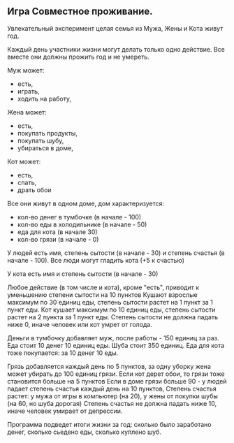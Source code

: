 ## Игра Совместное проживание.
Увлекательный эксперимент целая семья из Мужа, Жены и Кота живут год.

Каждый день участники жизни могут делать только одно действие. Все вместе они должны прожить год и не умереть.

Муж может:
- есть,
- играть,
- ходить на работу,

Жена может:
- есть,
- покупать продукты,
- покупать шубу,
- убираться в доме,

Кот может:
- есть,
- спать,
- драть обои

Все они живут в одном доме, дом характеризуется:
- кол-во денег в тумбочке (в начале - 100)
- кол-во еды в холодильнике (в начале - 50)
- еда для кота (в начале 30)
- кол-во грязи (в начале - 0)

У людей есть имя, степень сытости (в начале - 30) и степень счастья (в начале - 100). Все люди могут гладить кота (+5 к счастью)

У кота есть имя и степень сытости (в начале - 30)

Любое действие (в том числе и кота), кроме "есть", приводит к уменьшению степени сытости на 10 пунктов
Кушают взрослые максимум по 30 единиц еды, степень сытости растет на 1 пункт за 1 пункт еды.
Кот кушает максимум по 10 единиц еды, степень сытости растет на 2 пункта за 1 пункт еды.
Степень сытости не должна падать ниже 0, иначе человек или кот умрет от голода.

Деньги в тумбочку добавляет муж, после работы - 150 единиц за раз.
Еда стоит 10 денег 10 единиц еды. Шуба стоит 350 единиц.
Еда для кота тоже покупается: за 10 денег 10 еды.

Грязь добавляется каждый день по 5 пунктов, за одну уборку жена может убирать до 100 единиц грязи.
Если кот дерет обои, то грязи тоже становится больше на 5 пунктов
Если в доме грязи больше 90 - у людей падает степень счастья каждый день на 10 пунктов,
Степень счастья растет: у мужа от игры в компьютер (на 20), у жены от покупки шубы (на 60, но шуба дорогая)
Степень счастья не должна падать ниже 10, иначе человек умирает от депрессии.


Программа подведет итоги жизни за год: сколько было заработано денег, сколько сьедено еды, сколько куплено шуб.
